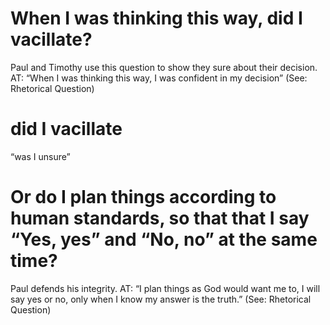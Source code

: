 #  When I was thinking this way, did I vacillate? 
Paul and Timothy use this question to show they sure about their decision. AT: “When I was thinking this way, I was confident in my decision” (See: Rhetorical Question)
#  did I vacillate 
“was I unsure”
#  Or do I plan things according to human standards, so that that I say “Yes, yes” and “No, no” at the same time? 
Paul defends his integrity. AT: “I plan things as God would
want me to, I will say yes or no, only when I know my answer is the truth.” (See: Rhetorical Question)

